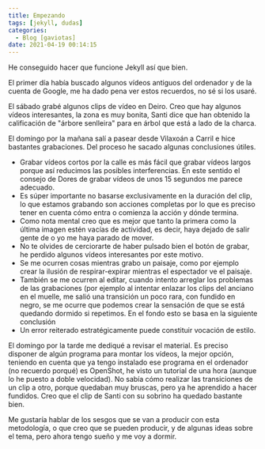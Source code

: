 ```yaml
---
title: Empezando
tags: [jekyll, dudas]
categories:
  - Blog [gaviotas]
date: 2021-04-19 00:14:15
---
```


He conseguido hacer que funcione Jekyll así que bien.

El primer día había buscado algunos vídeos antiguos del ordenador y de la cuenta de Google, me ha dado pena ver estos recuerdos, no sé si los usaré.

El sábado grabé algunos clips de vídeo en Deiro. Creo que hay algunos vídeos interesantes, la zona es muy bonita, Santi dice que han obtenido la calificación de "árbore senlleira" para en árbol que está a lado de la charca. 

El domingo por la mañana salí a pasear desde Vilaxoán a Carril e hice bastantes grabaciones. Del proceso he sacado algunas conclusiones útiles.

- Grabar vídeos cortos por la calle es más fácil que grabar vídeos largos porque así reducimos las posibles interferencias. En este sentido el consejo de Dores de grabar vídeos de unos 15 segundos me parece adecuado.
- Es súper importante no basarse exclusivamente en la duración del clip, lo que estamos grabando son acciones completas por lo que es preciso tener en cuenta cómo entra o comienza la acción y dónde termina.
- Como nota mental creo que es mejor que tanto la primera como la última imagen estén vacías de actividad, es decir, haya dejado de salir gente de o yo me haya parado de mover. 
- No te olvides de cerciorarte de haber pulsado bien el botón de grabar, he perdido algunos vídeos interesantes por este motivo.
- Se me ocurren cosas mientras grabo un paisaje, como por ejemplo crear la ilusión de respirar-expirar mientras el espectador ve el paisaje. 
- También se me ocurren al editar, cuando intento arreglar los problemas de las grabaciones (por ejemplo al intentar enlazar los clips del anciano en el muelle, me salió una transición un poco rara, con fundido en negro, se me ocurre que podemos crear la sensación de que se está quedando dormido si repetimos. En el fondo esto se basa en la siguiente conclusión
- Un error reiterado estratégicamente puede constituir vocación de estilo.

El domingo por la tarde me dediqué a revisar el material. Es preciso disponer de algún programa para montar los vídeos, la mejor opción, teniendo en cuenta que ya tengo instalado ese programa en el ordenador (no recuerdo porqué) es OpenShot, he visto un tutorial de una hora (aunque lo he puesto a doble velocidad). No sabía cómo realizar las transiciones de un clip a otro, porque quedaban muy bruscas, pero ya he aprendido a hacer fundidos. Creo que el clip de Santi con su sobrino ha quedado bastante bien.

Me gustaría hablar de los sesgos que se van a producir con esta metodología, o que creo que se pueden producir, y de algunas ideas sobre el tema, pero ahora tengo sueño y me voy a dormir.


